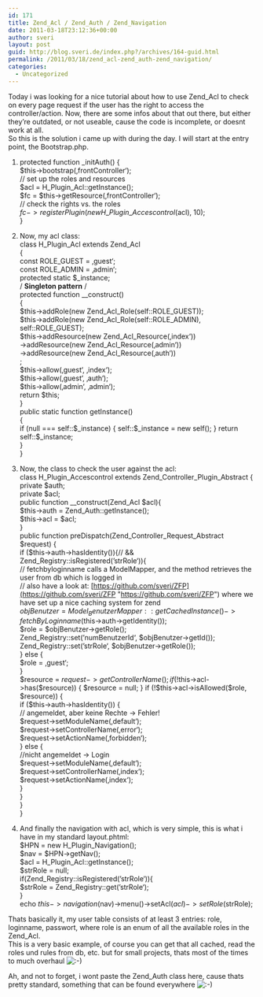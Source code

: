 ```yaml
---
id: 171
title: Zend_Acl / Zend_Auth / Zend_Navigation
date: 2011-03-18T23:12:36+00:00
author: sveri
layout: post
guid: http://blog.sveri.de/index.php?/archives/164-guid.html
permalink: /2011/03/18/zend_acl-zend_auth-zend_navigation/
categories:
  - Uncategorized
---
```

Today i was looking for a nice tutorial about how to use Zend_Acl to check on every page request if the user has the right to access the controller/action. Now, there are some infos about that out there, but either they&#8217;re outdated, or not useable, cause the code is incomplete, or doesnt work at all.  
So this is the solution i came up with during the day. I will start at the entry point, the Bootstrap.php.





</p> 

  1. protected function _initAuth() {          
    $this->bootstrap(&#8218;frontController&#8216;);          
    // set up the roles and resources          
    $acl = H\_Plugin\_Acl::getInstance();          
    $fc = $this->getResource(&#8218;frontController&#8216;);          
    // check the rights vs. the roles          
    $fc->registerPlugin(new H\_Plugin\_Accescontrol($acl), 10);      
    }


  2. Now, my acl class:  
    class H\_Plugin\_Acl extends Zend_Acl  
    {      
    const ROLE_GUEST = &#8218;guest&#8216;;      
    const ROLE_ADMIN = &#8218;admin&#8216;;      
    protected static $_instance;      
    / **Singleton pattern** /      
    protected function __construct()      
    {          
    $this->addRole(new Zend\_Acl\_Role(self::ROLE_GUEST));          
    $this->addRole(new Zend\_Acl\_Role(self::ROLE\_ADMIN), self::ROLE\_GUEST);          
    $this->addResource(new Zend\_Acl\_Resource(&#8218;index&#8216;))               
    ->addResource(new Zend\_Acl\_Resource(&#8218;admin&#8216;))               
    ->addResource(new Zend\_Acl\_Resource(&#8218;auth&#8216;))              
    ;          
    $this->allow(&#8218;guest&#8216;, &#8218;index&#8216;);          
    $this->allow(&#8218;guest&#8216;, &#8218;auth&#8216;);          
    $this->allow(&#8218;admin&#8216;, &#8218;admin&#8216;);          
    return $this;      
    }      
    public static function getInstance()      
    {          
    if (null === self::$_instance) {              
    self::$_instance = new self();          
    }          
    return self::$_instance;      
    }  
    }


  3. Now, the class to check the user against the acl:  
    class H\_Plugin\_Accescontrol extends Zend\_Controller\_Plugin_Abstract {      
    private $auth;      
    private $acl;      
    public function _\_construct(Zend\_Acl $acl){          
    $this->auth = Zend_Auth::getInstance();          
    $this->acl = $acl;      
    }      
    public function preDispatch(Zend\_Controller\_Request_Abstract $request) {          
    if ($this->auth->hasIdentity()){// && Zend_Registry::isRegistered(&#8217;strRole&#8216;)){              
    // fetchbyloginname calls a ModelMapper, and the method retrieves the user from db which is logged in              
    // also have a look at: [https://github.com/sveri/ZFP](https://github.com/sveri/ZFP "https://github.com/sveri/ZFP") where we have set up a nice caching system for zend              
    $objBenutzer = Model_BenutzerMapper::getCachedInstance()->fetchByLoginname($this->auth->getIdentity());              
    $role = $objBenutzer->getRole();              
    Zend_Registry::set(&#8217;numBenutzerId&#8216;, $objBenutzer->getId());              
    Zend_Registry::set(&#8217;strRole&#8216;, $objBenutzer->getRole());          
    } else {              
    $role = &#8218;guest&#8216;;          
    }          
    $resource = $request->getControllerName();          
    if (!$this->acl->has($resource)) {              
    $resource = null;          
    }          
    if (!$this->acl->isAllowed($role, $resource)) {              
    if ($this->auth->hasIdentity()) {                  
    // angemeldet, aber keine Rechte -> Fehler!                  
    $request->setModuleName(&#8218;default&#8216;);                  
    $request->setControllerName(&#8218;error&#8216;);                  
    $request->setActionName(&#8218;forbidden&#8216;);              
    } else {                  
    //nicht angemeldet -> Login                  
    $request->setModuleName(&#8218;default&#8216;);                  
    $request->setControllerName(&#8218;index&#8216;);                  
    $request->setActionName(&#8218;index&#8216;);              
    }          
    }      
    }  
    }


  4. And finally the navigation with acl, which is very simple, this is what i have in my standard layout.phtml:  
    $HPN = new H\_Plugin\_Navigation();  
    $nav = $HPN->getNav();  
    $acl = H\_Plugin\_Acl::getInstance();  
    $strRole = null;  
    if(Zend_Registry::isRegistered(&#8217;strRole&#8216;)){      
    $strRole = Zend_Registry::get(&#8217;strRole&#8216;);  
    }  
    echo $this->navigation($nav)->menu()->setAcl($acl)->setRole($strRole);
</ol> 



Thats basically it, my user table consists of at least 3 entries: role, loginname, passwort, where role is an enum of all the available roles in the Zend_Acl.  
This is a very basic example, of course you can get that all cached, read the roles und rules from db, etc. but for small projects, thats most of the times to much overhaul <img src="http://blog.sveri.de/templates/default/img/emoticons/smile.png" alt=":-)" style="display: inline; vertical-align: bottom;" class="emoticon" />



Ah, and not to forget, i wont paste the Zend_Auth class here, cause thats pretty standard, something that can be found everywhere <img src="http://blog.sveri.de/templates/default/img/emoticons/smile.png" alt=":-)" style="display: inline; vertical-align: bottom;" class="emoticon" />